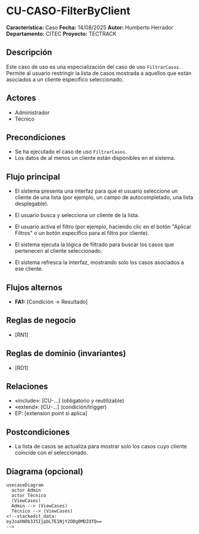 # CU-CASO-FilterByClient

**Característica:** Caso 
**Fecha:**  14/08/2025
**Autor:** Humberto Herrador
**Departamento:** CITEC
**Proyecto:** TECTRACK


## Descripción
Este caso de uso es una especialización del caso de uso `FiltrarCasos`. Permite al usuario restringir la lista de casos mostrada a aquellos que están asociados a un cliente específico seleccionado.

## Actores
- Administrador
- Técnico

## Precondiciones
-   Se ha ejecutado el caso de uso `FiltrarCasos`.
-   Los datos de al menos un cliente están disponibles en el sistema.

## Flujo principal
-   El sistema presenta una interfaz para que el usuario seleccione un cliente de una lista (por ejemplo, un campo de autocompletado, una lista desplegable).
-   El usuario busca y selecciona un cliente de la lista.
-   El usuario activa el filtro (por ejemplo, haciendo clic en el botón "Aplicar Filtros" o un botón específico para el filtro por cliente).
-   El sistema ejecuta la lógica de filtrado para buscar los casos que pertenecen al cliente seleccionado.
    
-   El sistema refresca la interfaz, mostrando solo los casos asociados a ese cliente.

## Flujos alternos
- **FA1:** [Condición → Resultado]

## Reglas de negocio
- [RN1]
## Reglas de dominio (invariantes)
- [RD1]

## Relaciones
- «include»: [CU-…] (obligatorio y reutilizable)
- «extend»: [CU-…] (condición/trigger)
- EP: [extension point si aplica]

## Postcondiciones
- La lista de casos se actualiza para mostrar solo los casos cuyo cliente coincide con el seleccionado.

## Diagrama (opcional)
```mermaid
usecaseDiagram
  actor Admin
  actor Técnico
  (ViewCases)
  Admin --> (ViewCases)
  Técnico --> (ViewCases)
<!--stackedit_data:
eyJoaXN0b3J5IjpbLTE1NjY2ODg0MDZdfQ==
-->